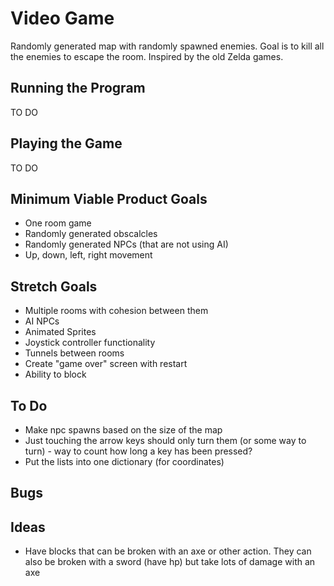 # Video Game
Randomly generated map with randomly spawned enemies. Goal is to kill all the enemies to escape the room.
Inspired by the old Zelda games.

## Running the Program
TO DO

## Playing the Game
TO DO

## Minimum Viable Product Goals
* One room game
* Randomly generated obscalcles
* Randomly generated NPCs (that are not using AI)
* Up, down, left, right movement

## Stretch Goals
* Multiple rooms with cohesion between them
* AI NPCs
* Animated Sprites
* Joystick controller functionality
* Tunnels between rooms
* Create "game over" screen with restart
* Ability to block

## To Do
* Make npc spawns based on the size of the map
* Just touching the arrow keys should only turn them (or some way to turn) - way to count how long a key has been pressed?
* Put the lists into one dictionary (for coordinates)

## Bugs

## Ideas
* Have blocks that can be broken with an axe or other action. They can also
be broken with a sword (have hp) but
take lots of damage with an axe
